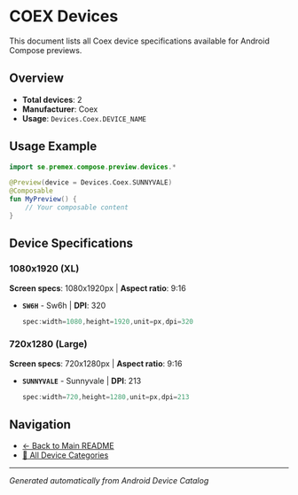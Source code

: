 # COEX Devices

This document lists all Coex device specifications available for Android Compose previews.

## Overview

- **Total devices**: 2
- **Manufacturer**: Coex
- **Usage**: `Devices.Coex.DEVICE_NAME`

## Usage Example

```kotlin
import se.premex.compose.preview.devices.*

@Preview(device = Devices.Coex.SUNNYVALE)
@Composable
fun MyPreview() {
    // Your composable content
}
```

## Device Specifications

### 1080x1920 (XL)

**Screen specs**: 1080x1920px | **Aspect ratio**: 9:16

- **`SW6H`** - Sw6h | **DPI**: 320
  ```kotlin
  spec:width=1080,height=1920,unit=px,dpi=320
  ```

### 720x1280 (Large)

**Screen specs**: 720x1280px | **Aspect ratio**: 9:16

- **`SUNNYVALE`** - Sunnyvale | **DPI**: 213
  ```kotlin
  spec:width=720,height=1280,unit=px,dpi=213
  ```

## Navigation

- [← Back to Main README](../../README.md)
- [📱 All Device Categories](../README.md)

---
*Generated automatically from Android Device Catalog*
